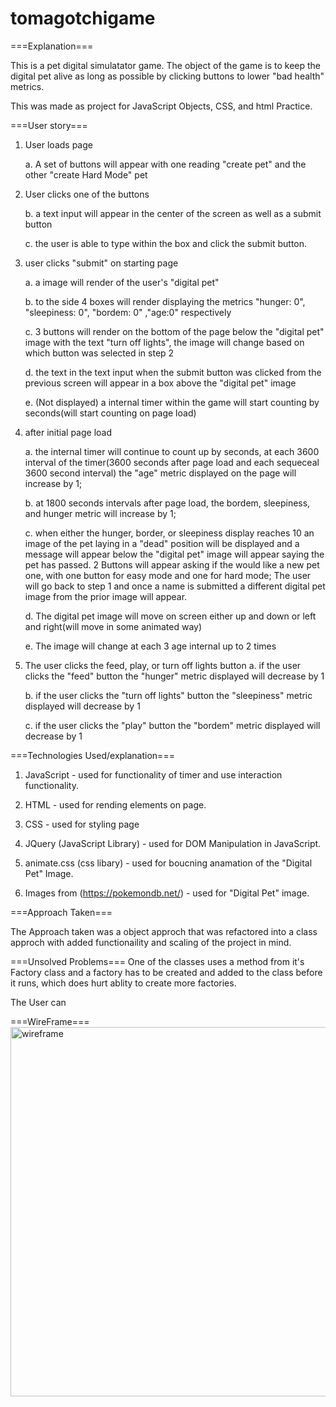 # tomagotchigame

===Explanation===

This is a pet digital simulatator game. The object of the game is to keep the digital pet alive as long as possible by clicking buttons to lower "bad health" metrics.

This was made as project for JavaScript Objects, CSS, and html Practice.

===User story===

1. User loads page

   a. A set of buttons will appear with one reading "create pet" and the other "create Hard Mode" pet

2. User clicks one of the buttons

   b. a text input will appear in the center of the screen as well as a submit button

   c. the user is able to type within the box and click the submit button.

3. user clicks "submit" on starting page

   a. a image will render of the user's "digital pet"

   b. to the side 4 boxes will render displaying the metrics "hunger: 0", "sleepiness: 0", "bordem: 0" ,"age:0" respectively

   c. 3 buttons will render on the bottom of the page below the "digital pet" image with the text "turn off lights", the image will change based on which button was selected in step 2

   d. the text in the text input when the submit button was clicked from the previous screen will appear in a box above the "digital pet" image

   e. (Not displayed) a internal timer within the game will start counting by seconds(will start counting on page load)

4. after initial page load

   a. the internal timer will continue to count up by seconds, at each 3600 interval of the timer(3600 seconds after page load and each sequeceal 3600 second interval) the "age" metric displayed on the page will increase by 1;

   b. at 1800 seconds intervals after page load, the bordem, sleepiness, and hunger metric will increase by 1;

   c. when either the hunger, border, or sleepiness display reaches 10 an image of the pet laying in a "dead" position will be displayed and a message will appear below the "digital pet" image will appear saying the pet has passed. 2 Buttons will appear asking if the would like a new pet one, with one button for easy mode and one for hard mode; The user will go back to step 1 and once a name is submitted a different digital pet image from the prior image will appear.

   d. The digital pet image will move on screen either up and down or left and right(will move in some animated way)

   e. The image will change at each 3 age internal up to 2 times

5. The user clicks the feed, play, or turn off lights button
   a. if the user clicks the "feed" button the "hunger" metric displayed will decrease by 1

   b. if the user clicks the "turn off lights" button the "sleepiness" metric displayed will decrease by 1

   c. if the user clicks the "play" button the "bordem" metric displayed will decrease by 1

===Technologies Used/explanation===

1.  JavaScript - used for functionality of timer and use interaction functionality.

2.  HTML - used for rending elements on page.

3.  CSS - used for styling page

4.  JQuery (JavaScript Library) - used for DOM Manipulation in JavaScript.

5.  animate.css (css libary) - used for boucning anamation of the "Digital Pet" Image.

6.  Images from (https://pokemondb.net/) - used for "Digital Pet" image.

===Approach Taken===

The Approach taken was a object approch that was refactored into a class approch with added functionaility and scaling of the project in mind.

===Unsolved Problems===
One of the classes uses a method from it's Factory class and a factory has to be created and added to the class before it runs, which does hurt ablity to create more factories.

The User can

===WireFrame===
<img width="591" alt="wireframe" src="https://imgur.com/a/CIaElB0">
